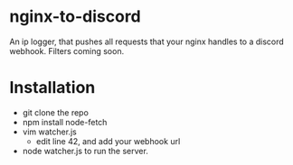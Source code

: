 # nginx-to-discord
An ip logger, that pushes all requests that your nginx handles to a discord webhook. Filters coming soon.
# Installation
- git clone the repo
- npm install node-fetch
- vim watcher.js
  - edit line 42, and add your webhook url
- node watcher.js to run the server.
